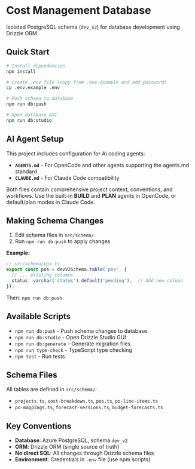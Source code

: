 # Cost Management Database

Isolated PostgreSQL schema (`dev_v2`) for database development using Drizzle ORM.

## Quick Start

```bash
# Install dependencies
npm install

# Create .env file (copy from .env.example and add password)
cp .env.example .env

# Push schema to database
npm run db:push

# Open database GUI
npm run db:studio
```

## AI Agent Setup

This project includes configuration for AI coding agents:

- **`AGENTS.md`** - For OpenCode and other agents supporting the agents.md standard
- **`CLAUDE.md`** - For Claude Code compatibility

Both files contain comprehensive project context, conventions, and workflows. Use the built-in **BUILD** and **PLAN** agents in OpenCode, or default/plan modes in Claude Code.

## Making Schema Changes

1. Edit schema files in `src/schema/`
2. Run `npm run db:push` to apply changes

**Example:**
```typescript
// src/schema/pos.ts
export const pos = devV2Schema.table('pos', {
  // ... existing columns
  status: varchar('status').default('pending'),  // Add new column
});
```

Then: `npm run db:push`

## Available Scripts

- `npm run db:push` - Push schema changes to database
- `npm run db:studio` - Open Drizzle Studio GUI
- `npm run db:generate` - Generate migration files
- `npm run type-check` - TypeScript type checking
- `npm test` - Run tests

## Schema Files

All tables are defined in `src/schema/`:
- `projects.ts`, `cost-breakdown.ts`, `pos.ts`, `po-line-items.ts`
- `po-mappings.ts`, `forecast-versions.ts`, `budget-forecasts.ts`

## Key Conventions

- **Database**: Azure PostgreSQL, schema `dev_v2`
- **ORM**: Drizzle ORM (single source of truth)
- **No direct SQL**: All changes through Drizzle schema files
- **Environment**: Credentials in `.env` file (use npm scripts)
